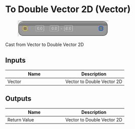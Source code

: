 # To Double Vector 2D (Vector)

<div align="left" data-full-width="false">

<figure><img src="../../../../api/Math/Conversions/To_Double_Vector_2D_(Vector).png" alt=""><figcaption></figcaption></figure>

</div>

Cast from Vector to Double Vector 2D

## Inputs

<table><thead><tr><th width="170">Name</th><th>Description</th></tr></thead><tbody><tr><td>Vector</td><td>Vector to Double Vector 2D</td></tr></tbody></table>

## Outputs

<table><thead><tr><th width="170">Name</th><th>Description</th></tr></thead><tbody><tr><td>Return Value</td><td>Vector to Double Vector 2D</td></tr></tbody></table>

